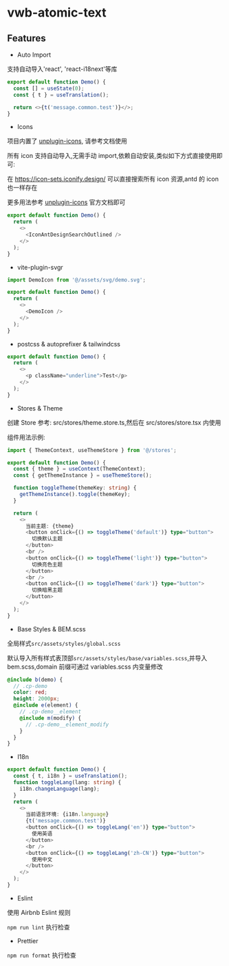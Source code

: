 # vwb-atomic-text

>

## Features

- Auto Import

支持自动导入'react', 'react-i18next'等库

```typescript jsx
export default function Demo() {
  const [] = useState(0);
  const { t } = useTranslation();

  return <>{t('message.common.test')}</>;
}
```

- Icons

项目内置了 [unplugin-icons](https://github.com/antfu/unplugin-icons), 请参考文档使用

所有 icon 支持自动导入,无需手动 import,依赖自动安装,类似如下方式直接使用即可:

在 https://icon-sets.iconify.design/ 可以直接搜索所有 icon 资源,antd 的 icon 也一样存在

更多用法参考 [unplugin-icons](https://github.com/antfu/unplugin-icons) 官方文档即可

```typescript jsx
export default function Demo() {
  return (
    <>
      <IconAntDesignSearchOutlined />
    </>
  );
}
```

- vite-plugin-svgr

```typescript jsx
import DemoIcon from '@/assets/svg/demo.svg';

export default function Demo() {
  return (
    <>
      <DemoIcon />
    </>
  );
}
```

- postcss & autoprefixer & tailwindcss

```typescript jsx
export default function Demo() {
  return (
    <>
      <p className="underline">Test</p>
    </>
  );
}
```

- Stores & Theme

创建 Store 参考: src/stores/theme.store.ts,然后在 src/stores/store.tsx 内使用

组件用法示例:

```typescript jsx
import { ThemeContext, useThemeStore } from '@/stores';

export default function Demo() {
  const { theme } = useContext(ThemeContext);
  const { getThemeInstance } = useThemeStore();

  function toggleTheme(themeKey: string) {
    getThemeInstance().toggle(themeKey);
  }

  return (
    <>
      当前主题: {theme}
      <button onClick={() => toggleTheme('default')} type="button">
        切换默认主题
      </button>
      <br />
      <button onClick={() => toggleTheme('light')} type="button">
        切换亮色主题
      </button>
      <br />
      <button onClick={() => toggleTheme('dark')} type="button">
        切换暗黑主题
      </button>
    </>
  );
}
```

- Base Styles & BEM.scss

全局样式`src/assets/styles/global.scss`

默认导入所有样式表顶部`src/assets/styles/base/variables.scss`,并导入 bem.scss,domain 前缀可通过 variables.scss 内变量修改

```scss
@include b(demo) {
  // .cp-demo
  color: red;
  height: 2000px;
  @include e(element) {
    // .cp-demo__element
    @include m(modify) {
      // .cp-demo__element_modify
    }
  }
}
```

- I18n

```typescript jsx
export default function Demo() {
  const { t, i18n } = useTranslation();
  function toggleLang(lang: string) {
    i18n.changeLanguage(lang);
  }
  return (
    <>
      当前语言环境: {i18n.language}
      {t('message.common.test')}
      <button onClick={() => toggleLang('en')} type="button">
        使用英语
      </button>
      <br />
      <button onClick={() => toggleLang('zh-CN')} type="button">
        使用中文
      </button>
    </>
  );
}
```

- Eslint

使用 Airbnb Eslint 规则

`npm run lint` 执行检查

- Prettier

`npm run format` 执行检查
